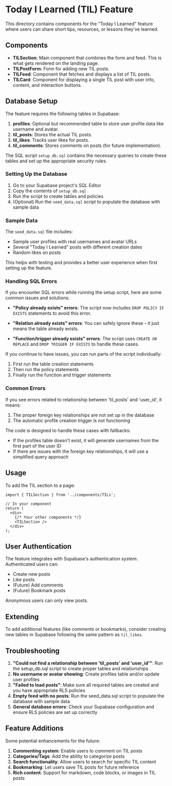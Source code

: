 # Today I Learned (TIL) Feature

This directory contains components for the "Today I Learned" feature where users can share short tips, resources, or lessons they've learned.

## Components

- **TILSection**: Main component that combines the form and feed. This is what gets rendered on the landing page.
- **TILPostForm**: Form for adding new TIL posts.
- **TILFeed**: Component that fetches and displays a list of TIL posts.
- **TILCard**: Component for displaying a single TIL post with user info, content, and interaction buttons.

## Database Setup

The feature requires the following tables in Supabase:

1. **profiles**: Optional but recommended table to store user profile data like username and avatar.
2. **til_posts**: Stores the actual TIL posts.
3. **til_likes**: Tracks user likes for posts.
4. **til_comments**: Stores comments on posts (for future implementation).

The SQL script `setup_db.sql` contains the necessary queries to create these tables and set up the appropriate security rules.

### Setting Up the Database

1. Go to your Supabase project's SQL Editor
2. Copy the contents of `setup_db.sql` 
3. Run the script to create tables and policies
4. (Optional) Run the `seed_data.sql` script to populate the database with sample data

### Sample Data

The `seed_data.sql` file includes:
- Sample user profiles with real usernames and avatar URLs
- Several "Today I Learned" posts with different creation dates
- Random likes on posts

This helps with testing and provides a better user experience when first setting up the feature.

### Handling SQL Errors

If you encounter SQL errors while running the setup script, here are some common issues and solutions:

- **"Policy already exists" errors**: The script now includes `DROP POLICY IF EXISTS` statements to avoid this error.
  
- **"Relation already exists" errors**: You can safely ignore these - it just means the table already exists.

- **"Function/trigger already exists" errors**: The script uses `CREATE OR REPLACE` and `DROP TRIGGER IF EXISTS` to handle these cases.

If you continue to have issues, you can run parts of the script individually:

1. First run the table creation statements
2. Then run the policy statements
3. Finally run the function and trigger statements

### Common Errors

If you see errors related to relationship between 'til_posts' and 'user_id', it means:

1. The proper foreign key relationships are not set up in the database
2. The automatic profile creation trigger is not functioning

The code is designed to handle these cases with fallbacks:

- If the profiles table doesn't exist, it will generate usernames from the first part of the user ID
- If there are issues with the foreign key relationships, it will use a simplified query approach

## Usage

To add the TIL section to a page:

```tsx
import { TILSection } from '../components/TILs';

// In your component
return (
  <div>
    {/* Your other components */}
    <TILSection />
  </div>
);
```

## User Authentication

The feature integrates with Supabase's authentication system. Authenticated users can:
- Create new posts
- Like posts
- (Future) Add comments
- (Future) Bookmark posts

Anonymous users can only view posts.

## Extending

To add additional features (like comments or bookmarks), consider creating new tables in Supabase following the same pattern as `til_likes`.

## Troubleshooting

1. **"Could not find a relationship between 'til_posts' and 'user_id'"**: Run the setup_db.sql script to create proper tables and relationships
2. **No username or avatar showing**: Create profiles table and/or update user profiles
3. **"Failed to load posts"**: Make sure all required tables are created and you have appropriate RLS policies
4. **Empty feed with no posts**: Run the seed_data.sql script to populate the database with sample data
5. **General database errors**: Check your Supabase configuration and ensure RLS policies are set up correctly 

## Feature Additions

Some potential enhancements for the future:

1. **Commenting system**: Enable users to comment on TIL posts
2. **Categories/Tags**: Add the ability to categorize posts
3. **Search functionality**: Allow users to search for specific TIL content
4. **Bookmarking**: Let users save TIL posts for future reference
5. **Rich content**: Support for markdown, code blocks, or images in TIL posts 